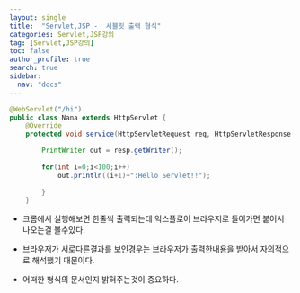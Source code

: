 ```yaml
---
layout: single
title:  "Servlet,JSP -  서블릿 출력 형식"
categories: Servlet,JSP강의
tag: [Servlet,JSP강의]
toc: false
author_profile: true
search: true
sidebar:
  nav: "docs"
---
```


```java
@WebServlet("/hi")
public class Nana extends HttpServlet {
	@Override
	protected void service(HttpServletRequest req, HttpServletResponse resp) throws ServletException, IOException {

		PrintWriter out = resp.getWriter();
		
		for(int i=0;i<100;i++) 
			out.println((i+1)+":Hello Servlet!!");
			
		}
	}

```

- 크롬에서 실행해보면 한줄씩 출력되는데 익스플로어 브라우저로 들어가면 붙어서 나오는걸 볼수있다.

- 브라우저가 서로다른결과를 보인경우는 브라우저가 출력한내용을 받아서 자의적으로 해석했기 때문이다.

- 어떠한 형식의 문서인지 밝혀주는것이 중요하다. 
